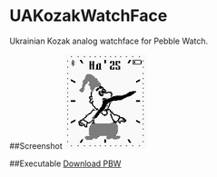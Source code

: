 # UAKozakWatchFace
Ukrainian Kozak analog watchface for Pebble Watch.

##Screenshot
![Alt Screenshot](/ScreenShot.gif?raw=true "Screenshot")

##Executable
[Download PBW](/UAKozak.pbw?raw=true)
